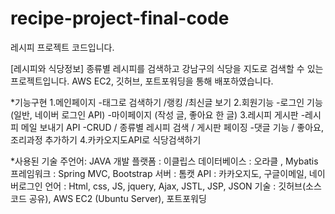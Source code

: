 # recipe-project-final-code
레시피 프로젝트 코드입니다.

[레시피와 식당정보]
종류별 레시피를 검색하고 강남구의 식당을 지도로 검색할 수 있는 프로젝트입니다. 
AWS EC2, 깃허브, 포트포워딩을 통해 배포하였습니다.

*기능구현
1.메인페이지
-태그로 검색하기 /랭킹 /최신글 보기
2.회원기능
-로그인 기능 (일반, 네이버 로그인 API)
-마이페이지 (작성 글, 좋아요 한 글)
3.레시피 게시판
-레시피 메일 보내기 API
-CRUD / 종류별 레시피 검색 / 게시판 페이징
-댓글 기능 / 좋아요, 조리과정 추가하기
4.카카오지도API로 식당검색하기

*사용된 기술
주언어: JAVA
개발 플랫폼 : 이클립스
데이터베이스 : 오라클 , Mybatis
프레임워크 : Spring MVC, Bootstrap 
서버 : 톰캣
API : 카카오지도, 구글이메일, 네이버로그인
언어 : Html, css, JS, jquery, Ajax, JSTL, JSP, JSON
기술 : 깃허브(소스코드 공유), AWS EC2 (Ubuntu Server), 포트포워딩

